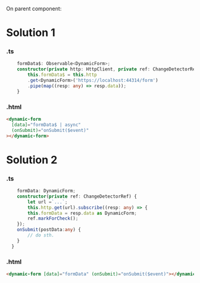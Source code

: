 On parent component:

# Solution 1

### .ts

```typescript
    formData$: Observable<DynamicForm>;
    constructor(private http: HttpClient, private ref: ChangeDetectorRef) {
        this.formData$ = this.http
        .get<DynamicForm>('https://localhost:44314/form')
        .pipe(map((resp: any) => resp.data));
    }
```

### .html

```html
<dynamic-form
  [data]="formData$ | async"
  (onSubmit)="onSubmit($event)"
></dynamic-form>
```

# Solution 2

### .ts

```typescript
    formData: DynamicForm;
    constructor(private ref: ChangeDetectorRef) {
        let url =`...`;
        this.http.get(url).subscribe((resp: any) => {
        this.formData = resp.data as DynamicForm;
        ref.markForCheck();
    });
    onSubmit(postData:any) {
        // do sth.
    }
  }
```

### .html

```html
<dynamic-form [data]="formData" (onSubmit)="onSubmit($event)"></dynamic-form>
```

